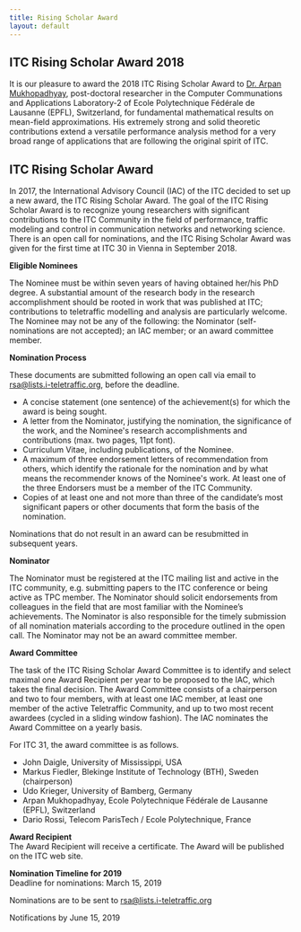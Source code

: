 ```yaml
---
title: Rising Scholar Award
layout: default
---
```


## ITC Rising Scholar Award 2018

It is our pleasure to award the 2018 ITC Rising Scholar Award to [Dr. Arpan Mukhopadhyay](/bio/arpan-mukhopadhyay.html), post-doctoral researcher in the Computer Communations and Applications Laboratory-2 of Ecole Polytechnique Fédérale de Lausanne (EPFL), Switzerland, for fundamental mathematical results on mean-field approximations. His extremely strong and solid theoretic contributions extend a versatile performance analysis method for a very broad range of applications that are following the original spirit of ITC.

## ITC Rising Scholar Award

In 2017, the International Advisory Council (IAC) of the ITC decided to set up a new award, the ITC Rising Scholar Award. The goal of the ITC Rising Scholar Award is to recognize young researchers with significant contributions to the ITC Community in the field of performance, traffic modeling and control in communication networks and networking science.
There is an open call for nominations, and the ITC Rising Scholar Award was given for the first time at ITC 30 in Vienna in September 2018.

**Eligible Nominees**

The Nominee must be within seven years of having obtained her/his PhD degree. A substantial amount of the research body in the research accomplishment should be rooted in work that was published at ITC; contributions to teletraffic modelling and analysis are particularly welcome. The Nominee may not be any of the following: the Nominator (self-nominations are not accepted); an IAC member; or an award committee member.

**Nomination Process**

These documents are submitted following an open call via email to [rsa@lists.i-teletraffic.org](mailto:rsa@lists.i-teletraffic.org), before the deadline.

* A concise statement (one sentence) of the achievement(s) for which the award is being sought.
* A letter from the Nominator, justifying the nomination, the significance of the work, and the Nominee's research accomplishments and contributions (max. two pages, 11pt font).
* Curriculum Vitae, including publications, of the Nominee.
* A maximum of three endorsement letters of recommendation from others, which identify the rationale for the nomination and by what means the recommender knows of the Nominee's work. At least one of the three Endorsers must be a member of the ITC Community.
* Copies of at least one and not more than three of the candidate’s most significant papers or other documents that form the basis of the nomination.

Nominations that do not result in an award can be resubmitted in subsequent years.

**Nominator**

The Nominator must be registered at the ITC mailing list and active in the ITC community, e.g. submitting papers to the ITC conference or being active as TPC member. The Nominator should solicit endorsements from colleagues in the field that are most familiar with the Nominee’s achievements. The Nominator is also responsible for the timely submission of all nomination materials according to the procedure outlined in the open call. The Nominator may not be an award committee member.

**Award Committee**

The task of the ITC Rising Scholar Award Committee is to identify and select maximal one Award Recipient per year to be proposed to the IAC, which takes the final decision. The Award Committee consists of a chairperson and two to four members, with at least one IAC member, at least one member of the active Teletraffic Community, and up to two most recent awardees (cycled in a sliding window fashion). The IAC nominates the Award Committee on a yearly basis.

For ITC 31, the award committee is as follows.

* John Daigle, University of Mississippi, USA
* Markus Fiedler, Blekinge Institute of Technology (BTH), Sweden (chairperson)
* Udo Krieger, University of Bamberg, Germany
* Arpan Mukhopadhyay, Ecole Polytechnique Fédérale de Lausanne (EPFL), Switzerland
* Dario Rossi, Telecom ParisTech / Ecole Polytechnique, France

**Award Recipient**<br/>
The Award Recipient will receive a certificate. The Award will be published on the ITC web site.

**Nomination Timeline for 2019**<br/>
Deadline for nominations: March 15, 2019

Nominations are to be sent to [rsa@lists.i-teletraffic.org](mailto:rsa@lists.i-teletraffic.org)

Notifications by June 15, 2019
